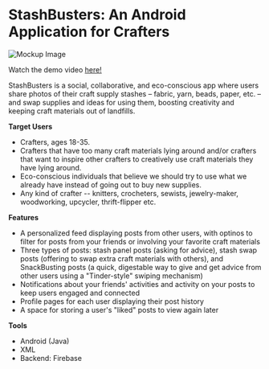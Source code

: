 # StashBusters: An Android Application for Crafters

![Mockup Image](StashBusters_Mockup.png)

Watch the demo video [here!](https://www.youtube.com/watch?v=nnccEtmRaM4&feature=youtu.be)

StashBusters is a social, collaborative, and eco-conscious app where users share photos of their craft supply stashes – fabric, yarn, beads, paper, etc. – and swap supplies and ideas for using them, boosting creativity and keeping craft materials out of landfills.

**Target Users**
- Crafters, ages 18-35.
- Crafters that have too many craft materials lying around and/or crafters that want to inspire other crafters to creatively use craft materials they have lying around.
- Eco-conscious individuals that believe we should try to use what we already have instead of going out to buy new supplies.
- Any kind of crafter -- knitters, crocheters, sewists, jewelry-maker, woodworking, upcycler, thrift-flipper etc.

**Features**
- A personalized feed displaying posts from other users, with optinos to filter for posts from your friends or involving your favorite craft materials
- Three types of posts: stash panel posts (asking for advice), stash swap posts (offering to swap extra craft materials with others), and SnackBusting posts (a quick, digestable way to give and get advice from other users using a "Tinder-style" swiping mechanism)
- Notifications about your friends' activities and activity on your posts to keep users engaged and connected
- Profile pages for each user displaying their post history
- A space for storing a user's "liked" posts to view again later

**Tools**
- Android (Java)
- XML
- Backend: Firebase

